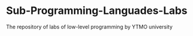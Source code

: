 # Sub-Programming-Languades-Labs
The repository of labs of low-level programming by YTMO university
